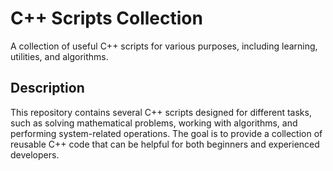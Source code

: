 # C++ Scripts Collection

A collection of useful C++ scripts for various purposes, including learning, utilities, and algorithms.

## Description
This repository contains several C++ scripts designed for different tasks, such as solving mathematical problems, working with algorithms, and performing system-related operations. The goal is to provide a collection of reusable C++ code that can be helpful for both beginners and experienced developers.
